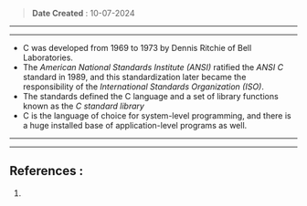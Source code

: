  >**Date Created** : 10-07-2024
--- 
---
- C was developed from 1969 to 1973 by Dennis Ritchie of Bell Laboratories.
- The _American National Standards Institute (ANSI)_ ratified the _ANSI C_ standard in 1989, and this standardization later became the responsibility of the _International Standards Organization (ISO)_.
- The standards defined the C language and a set of library functions known as the _C standard library_
- C is the language of choice for system-level programming, and there is a huge installed base of application-level programs as well.
---
---
## References :
1. 